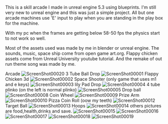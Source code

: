 This is a skill arcade I made in unreal engine 5.3 using blueprints. I'm still very new to unreal engine and this was just a simple project.
All but one arcade machines use 'E' input to play when you are standing in the play box for the machine.

With my pc when the frames are getting below 58-50 fps the physics start to not work so well.

Most of the assets used was made by me in blender or unreal engine. The sounds, music, space ship come from open game art.org.
Flappy chicken assets come from Unreal University youtube tutorial. And the remake of out run theme song was made by me. 


Arcade
![ScreenShot00020](https://github.com/jar9th/Arcade-Unreal-Engine-5.3/assets/156657871/7e80b936-bb6c-446d-9ca7-c1788e10624c)
3 Tube Ball Drop
![ScreenShot00001](https://github.com/jar9th/Arcade-Unreal-Engine-5.3/assets/156657871/7134da3e-0c86-4ee2-86f6-6ce26a0157a4)
Flappy Chicken 3d
![ScreenShot00002](https://github.com/jar9th/Arcade-Unreal-Engine-5.3/assets/156657871/1c91dd0f-4cca-4c28-a6a3-e545c6ff1865)
Space Shooter (only game that uses m1 and e keys)
![ScreenShot00003](https://github.com/jar9th/Arcade-Unreal-Engine-5.3/assets/156657871/997c6d85-5ca5-4664-b3ae-b4290e76783b)
lily Pad Drop
![ScreenShot00004](https://github.com/jar9th/Arcade-Unreal-Engine-5.3/assets/156657871/b9e97778-d24d-47e5-b9fd-07e87782c02a)
4 tube plinko (on the left is normal plinko)
![ScreenShot00005](https://github.com/jar9th/Arcade-Unreal-Engine-5.3/assets/156657871/a12fa123-477a-4078-95ab-78079b184cf6)
Drop ball
![ScreenShot00008](https://github.com/jar9th/Arcade-Unreal-Engine-5.3/assets/156657871/807ad21c-8bdf-4ee6-8586-73bbb3f58507)
Coin Wheel
![ScreenShot00009](https://github.com/jar9th/Arcade-Unreal-Engine-5.3/assets/156657871/352482d3-8097-4698-b529-1c802858edd4)
Prize Arm
![ScreenShot00010](https://github.com/jar9th/Arcade-Unreal-Engine-5.3/assets/156657871/19158de3-8af5-4b2a-b252-05d3838b6cc2)
Pizza Coin Roll (oow my teeth)
![ScreenShot00012](https://github.com/jar9th/Arcade-Unreal-Engine-5.3/assets/156657871/4f7833a2-2eb1-41cf-b606-a23d3f0b5330)
Target Ball
![ScreenShot00013](https://github.com/jar9th/Arcade-Unreal-Engine-5.3/assets/156657871/29c9857c-3d05-401b-9abb-6a3977206569)
Hoops
![ScreenShot00014](https://github.com/jar9th/Arcade-Unreal-Engine-5.3/assets/156657871/37e67f24-e1d6-457a-afce-0dce8ee125b5)
others pictures are food,health,drinks and save.
![ScreenShot00015](https://github.com/jar9th/Arcade-Unreal-Engine-5.3/assets/156657871/43c5f60b-2382-4db4-b39d-935a42239fde)
![ScreenShot00016](https://github.com/jar9th/Arcade-Unreal-Engine-5.3/assets/156657871/534f5a91-2cb9-4314-b2cc-80addcf74b9b)
![ScreenShot00017](https://github.com/jar9th/Arcade-Unreal-Engine-5.3/assets/156657871/6a5dd7c5-6041-489a-a698-bead646845ea)
![ScreenShot00018](https://github.com/jar9th/Arcade-Unreal-Engine-5.3/assets/156657871/c5115887-6771-41a4-95b5-68ecadbf5139)
![ScreenShot00019](https://github.com/jar9th/Arcade-Unreal-Engine-5.3/assets/156657871/e273c361-d32e-461d-bf85-6d32274c5f73)
